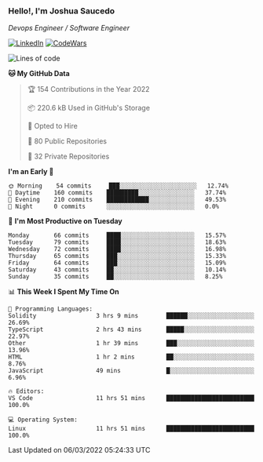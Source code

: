 ### Hello!, I'm Joshua Saucedo
*Devops Engineer / Software Engineer*  

[![LinkedIn](https://img.shields.io/badge/LinkedIn-0073b1?logo=linkedin&style=flat-square&logoColor=white)](https://www.linkedin.com/in/joshua-nathanael-saucedo-uriarte-bb0336169/)
[![CodeWars](https://www.codewars.com/users/joshuansu0897/badges/micro)](https://www.codewars.com/users/joshuansu0897)

<!--START_SECTION:waka-->
![Lines of code](https://img.shields.io/badge/From%20Hello%20World%20I%27ve%20Written-2%20Million%20lines%20of%20code-blue)

**🐱 My GitHub Data** 

> 🏆 154 Contributions in the Year 2022
 > 
> 📦 220.6 kB Used in GitHub's Storage 
 > 
> 💼 Opted to Hire
 > 
> 📜 80 Public Repositories 
 > 
> 🔑 32 Private Repositories  
 > 
**I'm an Early 🐤** 

```text
🌞 Morning    54 commits     ███░░░░░░░░░░░░░░░░░░░░░░   12.74% 
🌆 Daytime    160 commits    █████████░░░░░░░░░░░░░░░░   37.74% 
🌃 Evening    210 commits    ████████████░░░░░░░░░░░░░   49.53% 
🌙 Night      0 commits      ░░░░░░░░░░░░░░░░░░░░░░░░░   0.0%

```
📅 **I'm Most Productive on Tuesday** 

```text
Monday       66 commits     ████░░░░░░░░░░░░░░░░░░░░░   15.57% 
Tuesday      79 commits     ████░░░░░░░░░░░░░░░░░░░░░   18.63% 
Wednesday    72 commits     ████░░░░░░░░░░░░░░░░░░░░░   16.98% 
Thursday     65 commits     ███░░░░░░░░░░░░░░░░░░░░░░   15.33% 
Friday       64 commits     ███░░░░░░░░░░░░░░░░░░░░░░   15.09% 
Saturday     43 commits     ██░░░░░░░░░░░░░░░░░░░░░░░   10.14% 
Sunday       35 commits     ██░░░░░░░░░░░░░░░░░░░░░░░   8.25%

```


📊 **This Week I Spent My Time On** 

```text
💬 Programming Languages: 
Solidity                 3 hrs 9 mins        ██████░░░░░░░░░░░░░░░░░░░   26.69% 
TypeScript               2 hrs 43 mins       █████░░░░░░░░░░░░░░░░░░░░   22.97% 
Other                    1 hr 39 mins        ███░░░░░░░░░░░░░░░░░░░░░░   13.96% 
HTML                     1 hr 2 mins         ██░░░░░░░░░░░░░░░░░░░░░░░   8.76% 
JavaScript               49 mins             █░░░░░░░░░░░░░░░░░░░░░░░░   6.96%

🔥 Editors: 
VS Code                  11 hrs 51 mins      █████████████████████████   100.0%

💻 Operating System: 
Linux                    11 hrs 51 mins      █████████████████████████   100.0%

```


 Last Updated on 06/03/2022 05:24:33 UTC
<!--END_SECTION:waka-->

